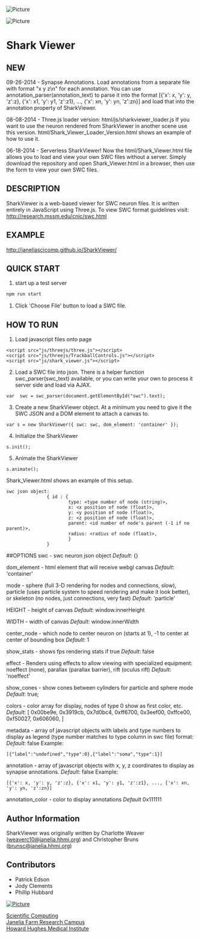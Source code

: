 ![Picture](html/images/SharkLogo.png)

![Picture](https://zenodo.org/badge/doi/10.5281/zenodo.10053.png)

# Shark Viewer

## NEW
09-26-2014 - Synapse Annotations. Load annotations from a separate file with format "x y z\n" for each annotation. You can use annotation\_parser(annotation\_text) to parse it into the format [{'x': x, 'y': y, 'z':z}, {'x': x1, 'y': y1, 'z':z1}, ..., {'x': xn, 'y': yn, 'z':zn}] and load that into the annotation property of SharkViewer.

08-08-2014 - Three.js loader version: html/js/sharkviewer_loader.js
If you want to use the neuron rendered from SharkViewer in another scene use this version. html/Shark\_Viewer\_Loader\_Version.html shows an example of how to use it.

06-18-2014 - Serverless SharkViewer! Now the html/Shark\_Viewer.html file allows you to load and view your own SWC files without a server. Simply download the repository and open Shark\_Viewer.html in a browser, then use the form to view your own SWC files.  

## DESCRIPTION
SharkViewer is a web-based viewer for SWC neuron files. It is written entirely in JavaScript using Three.js.
To view SWC format guidelines visit: http://research.mssm.edu/cnic/swc.html

## EXAMPLE
http://janeliascicomp.github.io/SharkViewer/

## QUICK START
1. start up a test server
```zsh
npm run start
```
1. Click 'Choose File' button to load a SWC file.

## HOW TO RUN
1) Load javascript files onto page
```
<script src="js/threejs/three.js"></script>
<script src="js/threejs/TrackballControls.js"></script>
<script src="js/shark_viewer.js"></script>
```
2) Load a SWC file into json. There is a helper function swc_parser(swc_text) available, or you can write your own to process it server side and load via AJAX.
```
var  swc = swc_parser(document.getElementById("swc").text);
```
3) Create a new SharkViewer object. At a minimum you need to give it the SWC JSON and a DOM element to attach a canvas to.
```
var s = new SharkViewer({ swc: swc, dom_element: 'container' });
```
4) Initialize the SharkViewer
```
s.init();
```
5) Animate the SharkViewer
```
s.animate();
```

Shark_Viewer.html shows an example of this setup.

```
swc json object:
               { id : {
                       type: <type number of node (string)>,
                       x: <x position of node (float)>,
                       y: <y position of node (float)>,
                       z: <z position of node (float)>,
                       parent: <id number of node's parent (-1 if no parent)>,
                       radius: <radius of node (float)>,
                       }
               }
```

##OPTIONS
swc - swc neuron json object
*Default*:  {}

dom_element - html element that will receive webgl canvas
*Default*: 'container'

mode - sphere (full 3-D rendering for nodes and connections, slow), particle (uses particle system to speed rendering and make it look better), or skeleton (no nodes, just connections, very fast)
*Default*: 'particle'

HEIGHT - height of canvas
*Default*: window.innerHeight

WIDTH - width of canvas
*Default*: window.innerWidth

center_node - which node to center neuron on (starts at 1), -1 to center at center of bounding box
*Default*: 1

show_stats - shows fps rendering stats if true
*Default*: false

effect - Renders using effects to allow viewing with specialized equipment: noeffect (none), parallax (parallax barrier), rift (oculus rift)
*Default*: 'noeffect'

show_cones - show cones between cylinders for particle and sphere mode
*Default*: true;

colors - color array for display, nodes of type 0 show as first color, etc.
*Default*:  [
	0x00be9e,
	0x3919cb,
	0x7d0bc4,
	0xff6700,
	0x3eef00,
	0xffce00,
	0xf50027,
	0x606060,
]

metadata - array of javascript objects with labels and type numbers to display as legend (type number matches to type column in swc file)  format:
*Default*: false
Example:
```
[{"label":"undefined","type":0},{"label":"soma","type":1}]
```
annotation - array of javascript objects with x, y, z coordinates to display as synapse annotations.
*Default*: false
Example:
```
[{'x': x, 'y': y, 'z':z}, {'x': x1, 'y': y1, 'z':z1}, ..., {'x': xn, 'y': yn, 'z':zn}]
```
annotation_color - color to display annotations
*Default* 0x111111


## Author Information
SharkViewer was originally written by Charlotte Weaver (<weaverc10@janelia.hhmi.org>) and Christopher Bruns (<brunsc@janelia.hhmi.org>)

## Contributors
- Patrick Edson
- Jody Clements 
- Phillip Hubbard

[![Picture](html/images/hhmi_janelia_transparentbkgrnd.png)](http://www.janelia.org)

[Scientific Computing](http://www.janelia.org/research-resources/computing-resources)  
[Janelia Farm Research Campus](http://www.janelia.org)  
[Howard Hughes Medical Institute](http://www.hhmi.org)
